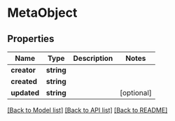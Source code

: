 # MetaObject

## Properties
Name | Type | Description | Notes
------------ | ------------- | ------------- | -------------
**creator** | **string** |  | 
**created** | **string** |  | 
**updated** | **string** |  | [optional] 

[[Back to Model list]](../README.md#documentation-for-models) [[Back to API list]](../README.md#documentation-for-api-endpoints) [[Back to README]](../README.md)


